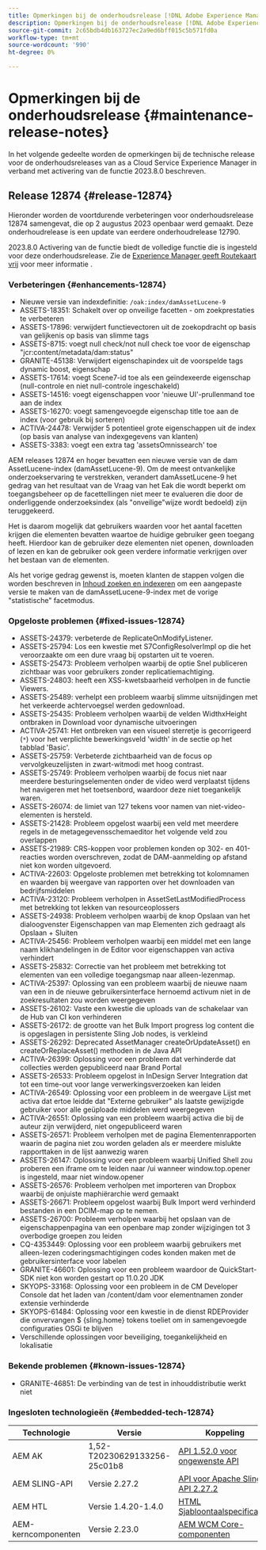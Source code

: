 ```yaml
---
title: Opmerkingen bij de onderhoudsrelease [!DNL Adobe Experience Manager] as a Cloud Service gekoppeld aan activering van 2023.8.0-functies.
description: Opmerkingen bij de onderhoudsrelease [!DNL Adobe Experience Manager] as a Cloud Service gekoppeld aan activering van 2023.8.0-functies.
source-git-commit: 2c65bdb4db163727ec2a9ed6bff015c5b571fd0a
workflow-type: tm+mt
source-wordcount: '990'
ht-degree: 0%

---
```


# Opmerkingen bij de onderhoudsrelease {#maintenance-release-notes}

In het volgende gedeelte worden de opmerkingen bij de technische release voor de onderhoudsreleases van as a Cloud Service Experience Manager in verband met activering van de functie 2023.8.0 beschreven.

## Release 12874 {#release-12874}

Hieronder worden de voortdurende verbeteringen voor onderhoudsrelease 12874 samengevat, die op 2 augustus 2023 openbaar werd gemaakt. Deze onderhoudrelease is een update van eerdere onderhoudrelease 12790.

2023.8.0 Activering van de functie biedt de volledige functie die is ingesteld voor deze onderhoudsrelease. Zie de [Experience Manager geeft Routekaart vrij](https://experienceleague.adobe.com/docs/experience-manager-release-information/aem-release-updates/update-releases-roadmap.html) voor meer informatie .

### Verbeteringen {#enhancements-12874}

- Nieuwe versie van indexdefinitie: `/oak:index/damAssetLucene-9`
- ASSETS-18351: Schakelt over op onveilige facetten - om zoekprestaties te verbeteren
- ASSETS-17896: verwijdert functievectoren uit de zoekopdracht op basis van gelijkenis op basis van slimme tags
- ASSETS-8715: voegt null check/not null check toe voor de eigenschap &quot;jcr:content/metadata/dam:status&quot;
- GRANITE-45138: Verwijdert eigenschapindex uit de voorspelde tags dynamic boost, eigenschap
- ASSETS-17614: voegt Scene7-id toe als een geïndexeerde eigenschap (null-controle en niet null-controle ingeschakeld)
- ASSETS-14516: voegt eigenschappen voor &#39;nieuwe UI&#39;-prullenmand toe aan de index
- ASSETS-16270: voegt samengevoegde eigenschap title toe aan de index (voor gebruik bij sorteren)
- ACTIVA-24478: Verwijder 5 potentieel grote eigenschappen uit de index (op basis van analyse van indexgegevens van klanten)
- ASSETS-3383: voegt een extra tag &#39;assetsOmnissearch&#39; toe

AEM releases 12874 en hoger bevatten een nieuwe versie van de dam AssetLucene-index (damAssetLucene-9). Om de meest ontvankelijke onderzoekservaring te verstrekken, verandert damAssetLucene-9 het gedrag van het resultaat van de Vraag van het Eak die wordt beperkt om toegangsbeheer op de facettellingen niet meer te evalueren die door de onderliggende onderzoeksindex (als &quot;onveilige&quot;wijze wordt bedoeld) zijn teruggekeerd.

Het is daarom mogelijk dat gebruikers waarden voor het aantal facetten krijgen die elementen bevatten waartoe de huidige gebruiker geen toegang heeft. Hierdoor kan de gebruiker deze elementen niet openen, downloaden of lezen en kan de gebruiker ook geen verdere informatie verkrijgen over het bestaan van de elementen.

Als het vorige gedrag gewenst is, moeten klanten de stappen volgen die worden beschreven in [Inhoud zoeken en indexeren](/help/operations/indexing.md) om een aangepaste versie te maken van de damAssetLucene-9-index met de vorige &quot;statistische&quot; facetmodus.

### Opgeloste problemen {#fixed-issues-12874}

- ASSETS-24379: verbeterde de ReplicateOnModifyListener.
- ASSETS-25794: Los een kwestie met S7ConfigResolverImpl op die het veroorzaakte om een dure vraag bij opstarten uit te voeren.
- ASSETS-25473: Probleem verholpen waarbij de optie Snel publiceren zichtbaar was voor gebruikers zonder replicatiemachtiging.
- ASSETS-24803: heeft een XSS-kwetsbaarheid verholpen in de functie Viewers.
- ASSETS-25489: verhelpt een probleem waarbij slimme uitsnijdingen met het verkeerde achtervoegsel werden gedownload.
- ASSETS-25435: Probleem verholpen waarbij de velden WidthxHeight ontbraken in Download voor dynamische uitvoeringen
- ACTIVA-25741: Het ontbreken van een visueel sterretje is gecorrigeerd (`*`) voor het verplichte bewerkingsveld &#39;width&#39; in de sectie op het tabblad &#39;Basic&#39;.
- ASSETS-25759: Verbeterde zichtbaarheid van de focus op vervolgkeuzelijsten in zwart-witmodi met hoog contrast.
- ASSETS-25749: Probleem verholpen waarbij de focus niet naar meerdere besturingselementen onder de video werd verplaatst tijdens het navigeren met het toetsenbord, waardoor deze niet toegankelijk waren.
- ASSETS-26074: de limiet van 127 tekens voor namen van niet-video-elementen is hersteld.
- ASSETS-21428: Probleem opgelost waarbij een veld met meerdere regels in de metagegevensschemaeditor het volgende veld zou overlappen
- ASSETS-21989: CRS-koppen voor problemen konden op 302- en 401-reacties worden overschreven, zodat de DAM-aanmelding op afstand niet kon worden uitgevoerd.
- ACTIVA-22603: Opgeloste problemen met betrekking tot kolomnamen en waarden bij weergave van rapporten over het downloaden van bedrijfsmiddelen
- ACTIVA-23120: Probleem verholpen in AssetSetLastModifiedProcess met betrekking tot lekken van resourceoplossers
- ASSETS-24938: Probleem verholpen waarbij de knop Opslaan van het dialoogvenster Eigenschappen van map Elementen zich gedraagt als Opslaan + Sluiten
- ACTIVA-25456: Probleem verholpen waarbij een middel met een lange naam klikhandelingen in de Editor voor eigenschappen van activa verhindert
- ASSETS-25832: Correctie van het probleem met betrekking tot elementen van een volledige toegangsmap naar alleen-lezenmap.
- ACTIVA-25397: Oplossing van een probleem waarbij de nieuwe naam van een in de nieuwe gebruikersinterface hernoemd activum niet in de zoekresultaten zou worden weergegeven
- ASSETS-26102: Vaste een kwestie die uploads van de schakelaar van de Hub van CI kon verhinderen
- ASSETS-26172: de grootte van het Bulk Import progress log content die is opgeslagen in persistente Sling Job nodes, is verkleind
- ASSETS-26292: Deprecated AssetManager createOrUpdateAsset() en createOrReplaceAsset() methoden in de Java API
- ACTIVA-26399: Oplossing voor een probleem dat verhinderde dat collecties werden gepubliceerd naar Brand Portal
- ASSETS-26533: Probleem opgelost in InDesign Server Integration dat tot een time-out voor lange verwerkingsverzoeken kan leiden
- ACTIVA-26549: Oplossing voor een probleem in de weergave Lijst met activa dat ertoe leidde dat &quot;Externe gebruiker&quot; als laatste gewijzigde gebruiker voor alle geüploade middelen werd weergegeven
- ACTIVA-26551: Oplossing van een probleem waarbij activa die bij de auteur zijn verwijderd, niet ongepubliceerd waren
- ASSETS-26571: Probleem verholpen met de pagina Elementenrapporten waarin de pagina niet zou worden geladen als er meerdere mislukte rapporttaken in de lijst aanwezig waren
- ASSETS-26147: Oplossing voor een probleem waarbij Unified Shell zou proberen een iframe om te leiden naar /ui wanneer window.top.opener is ingesteld, maar niet window.opener
- ASSETS-26576: Probleem verholpen met importeren van Dropbox waarbij de onjuiste maphiërarchie werd gemaakt
- ASSETS-26671: Probleem opgelost waarbij Bulk Import werd verhinderd bestanden in een DCIM-map op te nemen.
- ASSETS-26700: Probleem verholpen waarbij het opslaan van de eigenschappenpagina van een openbare map zonder wijzigingen tot 3 overbodige groepen zou leiden
- CQ-4353449: Oplossing voor een probleem waarbij gebruikers met alleen-lezen coderingsmachtigingen codes konden maken met de gebruikersinterface voor labelen
- GRANITE-46601: Oplossing voor een probleem waardoor de QuickStart-SDK niet kon worden gestart op 11.0.20 JDK
- SKYOPS-33168: Oplossing voor een probleem in de CM Developer Console dat het laden van /content/dam voor elementnamen zonder extensie verhinderde
- SKYOPS-61484: Oplossing voor een kwestie in de dienst RDEProvider die onvervangen $ {sling.home} tokens toeliet om in samengevoegde configuraties OSGi te blijven
- Verschillende oplossingen voor beveiliging, toegankelijkheid en lokalisatie

### Bekende problemen {#known-issues-12874}

- GRANITE-46851: De verbinding van de test in inhouddistributie werkt niet

### Ingesloten technologieën {#embedded-tech-12874}

| Technologie | Versie | Koppeling |
|---|---|---|
| AEM AK | 1,52-T20230629133256-25c01b8 | [API 1.52.0 voor ongewenste API](https://www.javadoc.io/doc/org.apache.jackrabbit/oak-api/1.52.0/index.html) |
| AEM SLING-API | Versie 2.27.2 | [API voor Apache Sling API 2.27.2](https://www.javadoc.io/doc/org.apache.sling/org.apache.sling.api/latest/index.html) |
| AEM HTL | Versie 1.4.20-1.4.0 | [HTML Sjabloontaalspecificaties](https://github.com/adobe/htl-spec) |
| AEM-kerncomponenten | Versie 2.23.0 | [AEM WCM Core-componenten](https://github.com/adobe/aem-core-wcm-components) |
